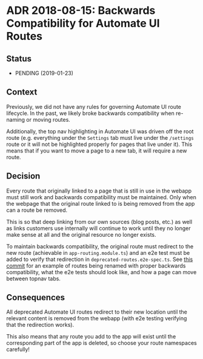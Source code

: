 # ADR 2018-08-15: Backwards Compatibility for Automate UI Routes

## Status

* PENDING (2019-01-23)

## Context

Previously, we did not have any rules for governing Automate UI route
lifecycle. In the past, we likely broke backwards compatibility when
re-naming or moving routes.

Additionally, the top nav highlighting in Automate UI was driven off the
root route (e.g. everything under the `Settings` tab must live under the `/settings`
route or it will not be highlighted properly for pages that live under it).
This means that if you want to move a page to a new tab, it will require a new route.

## Decision

Every route that originally linked to a page that is still in use in the webapp
must still work and backwards compatibility must be maintained. Only when the webpage
that the original route linked to is being removed from the app can a route be removed.

This is so that deep linking from our own sources (blog posts, etc.) as well as links
customers use internally will continue to work until they no longer make sense at all
and the original resource no longer exists.

To maintain backwards compatibility, the original route must redirect to the new route
(achievable in `app-routing.module.ts`) and an e2e test must be added to verify
that redirection in `deprecated-routes.e2e-spec.ts`. See
[this commit](https://github.com/chef/automate/commit/38779c5aabb1af8d6c22e4b6e1b07eaf9c8fa06c)
for an example of routes being renamed with proper backwards compatibility, what the e2e
tests should look like, and how a page can move between topnav tabs.


## Consequences

All deprecated Automate UI routes redirect to their new location until the relevant content
is removed from the webapp (with e2e testing verifying that the redirection works).

This also means that any route you add to the app will exist until the corresponding
part of the app is deleted, so choose your route namespaces carefully!
